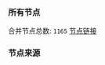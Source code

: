 ### 所有节点
合并节点总数: `1165`
[节点链接](https://raw.githubusercontent.com/rzhy1/11/master/sub/sub_merge_base64.txt)

### 节点来源
